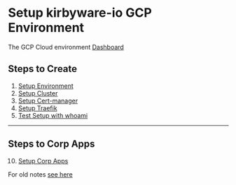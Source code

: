 # Setup kirbyware-io GCP Environment 
The GCP Cloud environment [Dashboard](https://console.cloud.google.com/home/dashboard?project=kirbyware-io-primary-k8&walkthrough_id=assistant_webhosting_index)

## Steps to Create
1. [Setup Environment](./docs/1-setup-environment.md)
2. [Setup Cluster](./docs/2-setup-cluster.md)
3. [Setup Cert-manager](./docs/3-setup-cert-manager.md)
4. [Setup Traefik](./docs/4-setup-traefik.md)
5. [Test Setup with whoami](./docs/5-setup-whoami-test.md)

---
## Steps to Corp Apps
10. [Setup Corp Apps](./docs/10-setup-corp-apps.md)



For old notes [see here](../../old/google-cloud/readme.md)